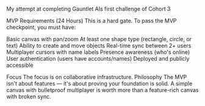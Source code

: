 My attempt at completing Gauntlet AIs first challenge of Cohort 3


MVP Requirements (24 Hours)
This is a hard gate. To pass the MVP checkpoint, you must have:

 Basic canvas with pan/zoom
 At least one shape type (rectangle, circle, or text)
 Ability to create and move objects
 Real-time sync between 2+ users
 Multiplayer cursors with name labels
 Presence awareness (who's online)
 User authentication (users have accounts/names)
 Deployed and publicly accessible

Focus
The focus is on collaborative infrastructure.
Philosophy
The MVP isn't about features — it's about proving your foundation is solid. A simple canvas with bulletproof multiplayer is worth more than a feature-rich canvas with broken sync.